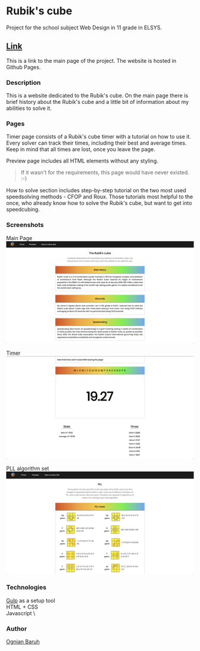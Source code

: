 # Rubik's cube
Project for the school subject Web Design in 11 grade in ELSYS.

## [Link](https://ogi02.github.io/Rubiks-cube/build/index.html)

This is a link to the main page of the project. The website is hosted in Github Pages.

### Description

This is a website dedicated to the Rubik's cube. On the main page there is brief history about the Rubik's cube and a little bit of information about my abilities to solve it.

### Pages

Timer page consists of a Rubik's cube timer with a tutorial on how to use it. Every solver can track their times, including their best and average times. Keep in mind that all times are lost, once you leave the page.

Preview page includes all HTML elements without any styling.

> If it wasn't for the requirements, this page would have never existed. :-)

How to solve section includes step-by-step tutorial on the two most used speedsolving methods - CFOP and Roux. Those tutorials most helpful to the once, who already know how to solve the Rubik's cube, but want to get into speedcubing. 

### Screenshots

Main Page
![Main Page](./screenshots/main-page.png)

Timer
![Timer](./screenshots/timer.png)

PLL algorithm set
![PLL](./screenshots/pll.png)

### Technologies

[Gulp](https://gulpjs.com/) as a setup tool \
HTML + CSS \
Javascript \

### Author

[Ognian Baruh](https://github.com/ogi02)
